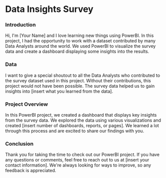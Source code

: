 # Data Insights Survey

### Introduction
Hi, I'm [Your Name] and I love learning new things using PowerBI. In this project, I had the opportunity to work with a dataset contributed by many Data Analysts around the world. We used PowerBI to visualize the survey data and create a dashboard displaying some insights into the results.

### Data
I want to give a special shoutout to all the Data Analysts who contributed to the survey dataset used in this project. Without their contributions, this project would not have been possible. The survey data helped us to gain insights into [insert what you learned from the data].

### Project Overview
In this PowerBI project, we created a dashboard that displays key insights from the survey data. We explored the data using various visualizations and created [insert number of dashboards, reports, or pages]. We learned a lot through this process and are excited to share our findings with you.

### Conclusion
Thank you for taking the time to check out our PowerBI project. If you have any questions or comments, feel free to reach out to us at [insert your contact information]. We're always looking for ways to improve, so any feedback is appreciated.
